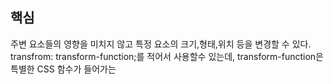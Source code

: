 ## 핵심
주변 요소들의 영향을 미치지 않고 특정 요소의 크기,형태,위치 등을 변경할 수 있다.
transfrom: transform-function;를 적어서 사용할수 있는데, transform-function은 특별한 CSS  함수가 들어가는 